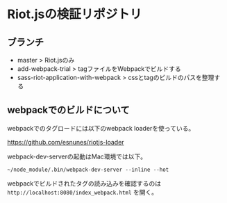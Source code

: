# Riot.jsの検証リポジトリ

## ブランチ

* master > Riot.jsのみ
* add-webpack-trial > tagファイルをWebpackでビルドする
* sass-riot-application-with-webpack > cssとtagのビルドのパスを整理する

## webpackでのビルドについて

webpackでのタグロードには以下のwebpack loaderを使っている。

https://github.com/esnunes/riotjs-loader

webpack-dev-serverの起動はMac環境では以下。

```
~/node_module/.bin/webpack-dev-server --inline --hot
```

webpackでビルドされたタグの読み込みを確認するのは `http://localhost:8080/index_webpack.html` を開く。
